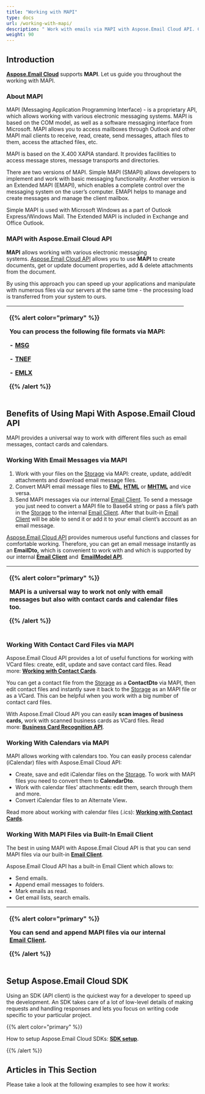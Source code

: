 ```yaml
---
title: "Working with MAPI"
type: docs
url: /working-with-mapi/
description: " Work with emails via MAPI with Aspose.Email Cloud API. Create documents, add attachments to the document, get document properties, etc."
weight: 90
---
```


## **Introduction**
[**Aspose.Email Cloud**](https://products.aspose.cloud/email/family) supports **MAPI**. Let us guide you throughout the working with MAPI.
### **About MAPI**
MAPI (Messaging Application Programming Interface) - is a proprietary API, which allows working with various electronic messaging systems. MAPI is based on the COM model, as well as a software messaging interface from Microsoft. MAPI allows you to access mailboxes through Outlook and other MAPI mail clients to receive, read, create, send messages, attach files to them, access the attached files, etc.

MAPI is based on the X.400 XAPIA standard. It provides facilities to access message stores, message transports and directories.

There are two versions of MAPI. Simple MAPI (SMAPI) allows developers to implement and work with basic messaging functionality. Another version is an Extended MAPI (EMAPI), which enables a complete control over the messaging system on the user’s computer. EMAPI helps to manage and create messages and manage the client mailbox.

Simple MAPI is used with Microsoft Windows as a part of Outlook Express/Windows Mail. The Extended MAPI is included in Exchange and Office Outlook.


### **MAPI with Aspose.Email Cloud API**
**MAPI** allows working with various electronic messaging systems. [Aspose.Email Cloud API](https://products.aspose.cloud/email/family) allows you to use **MAPI** to create documents, get or update document properties, add & delete attachments from the document.

By using this approach you can speed up your applications and manipulate with numerous files via our servers at the same time - the processing load is transferred from your system to ours.

|<p>{{% alert color="primary" %}} </p><p>You can process the following file formats via MAPI:</p><p>- [MSG](https://wiki.fileformat.com/email/msg/)</p><p>- [TNEF](https://wiki.fileformat.com/email/tnef/)</p><p>- [EMLX](https://wiki.fileformat.com/email/emlx/)</p><p>{{% /alert %}}</p>| | |
| :- | :- | :- |

## **Benefits of Using Mapi With Aspose.Email Cloud API**
MAPI provides a universal way to work with different files such as email messages, contact cards and calendars.
### **Working With Email Messages via MAPI**
1. Work with your files on the [Storage](https://dashboard.aspose.cloud/#/storages) via MAPI: create, update, add/edit attachments and download email message files.
1. Convert MAPI email message files to [**EML**](https://wiki.fileformat.com/email/eml/), [**HTML**](https://wiki.fileformat.com/web/html/) or [**MHTML**](https://wiki.fileformat.com/web/mhtml/) and vice versa.
1. Send MAPI messages via our internal [Email Client](/emailcloud/email-client/). To send a message you just need to convert a MAPI file to Base64 string or pass a file’s path in the [Storage](https://dashboard.aspose.cloud/#/storages) to the internal [Email Client](/emailcloud/email-client/). After that built-in [Email Client](/emailcloud/email-client/) will be able to send it or add it to your email client’s account as an email message.

[Aspose.Email Cloud API](https://products.aspose.cloud/email/family) provides numerous useful functions and classes for 
comfortable working. Therefore, you can get an email message instantly as an **EmailDto,** which is convenient to work 
with and which is supported by our internal [**Email Client**](/emailcloud/email-client/) and 
[**EmailModel API**](/emailcloud/working-with-new-model-api/).

|<p>{{% alert color="primary" %}} </p><p>MAPI is a universal way to work not only with email messages but also with contact cards and calendar files too.</p><p>{{% /alert %}}</p>| | |
| :- | :- | :- |

### **Working With Contact Card Files via MAPI**
Aspose.Email Cloud API provides a lot of useful functions for working with VCard files: create, edit, update and save contact card files. Read more: [**Working with Contact Cards**](/emailcloud/working-with-contact-cards/).

You can get a contact file from the [Storage](https://dashboard.aspose.cloud/#/storages) as a **ContactDto** via MAPI, then edit contact files and instantly save it back to the [Storage](https://dashboard.aspose.cloud/#/storages) as an MAPI file or as a VCard. This can be helpful when you work with a big number of contact card files. 

With Aspose.Email Cloud API you can easily **scan images of business cards,** work with scanned business cards as VCard files. Read more: [**Business Card Recognition API**](/emailcloud/business-cards-recognition-api/).

### **Working With Calendars via MAPI**
MAPI allows working with calendars too. You can easily process calendar (iCalendar) files with Aspose.Email Cloud API: 

- Create, save and edit iCalendar files on the [Storage](https://dashboard.aspose.cloud/#/storages). To work with MAPI files you need to convert them to **CalendarDto**. 
- Work with calendar files’ attachments: edit them, search through them and more.
- Convert iCalendar files to an Alternate View[](https://github.com/aspose-email-cloud/aspose-email-cloud-dotnet/blob/master/docs/AlternateView.md)**.**

Read more about working with calendar files (.ics): [**Working with Contact Cards**](/emailcloud/working-with-contact-cards/).

### **Working With MAPI Files via Built-In Email Client**
The best in using MAPI with Aspose.Email Cloud API is that you can send MAPI files via our built-in [**Email Client**](/emailcloud/email-client/). 

Aspose.Email Cloud API has a built-in Email Client which allows to:

- Send emails.
- Append email messages to folders.
- Mark emails as read.
- Get email lists, search emails.

|<p>{{% alert color="primary" %}} </p><p>You can send and append MAPI files via our internal [Email Client](/emailcloud/email-client/).</p><p>{{% /alert %}}</p>| | |
| :- | :- | :- |

## **Setup Aspose.Email Cloud SDK**
Using an SDK (API client) is the quickest way for a developer to speed up the development. An SDK takes care of a lot of low-level details of making requests and handling responses and lets you focus on writing code specific to your particular project.

{{% alert color="primary" %}} 

How to setup Aspose.Email Cloud SDKs: [**SDK setup**](/emailcloud/sdk-setup/).

{{% /alert %}} 


## **Articles in This Section**
Please take a look at the following examples to see how it works:
